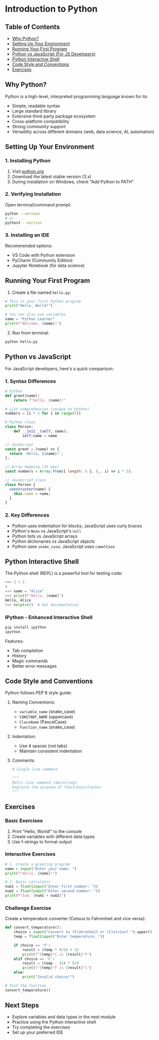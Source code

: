 # Introduction to Python

## Table of Contents

- [Why Python?](#why-python)
- [Setting Up Your Environment](#setting-up-your-environment)
- [Running Your First Program](#running-your-first-program)
- [Python vs JavaScript (For JS Developers)](#python-vs-javascript)
- [Python Interactive Shell](#python-interactive-shell)
- [Code Style and Conventions](#code-style-and-conventions)
- [Exercises](#exercises)

## Why Python?

Python is a high-level, interpreted programming language known for its:

- Simple, readable syntax
- Large standard library
- Extensive third-party package ecosystem
- Cross-platform compatibility
- Strong community support
- Versatility across different domains (web, data science, AI, automation)

## Setting Up Your Environment

### 1. Installing Python

1. Visit [python.org](https://python.org)
2. Download the latest stable version (3.x)
3. During installation on Windows, check "Add Python to PATH"

### 2. Verifying Installation

Open terminal/command prompt:

```bash
python --version
# or
python3 --version
```

### 3. Installing an IDE

Recommended options:

- VS Code with Python extension
- PyCharm (Community Edition)
- Jupyter Notebook (for data science)

## Running Your First Program

1. Create a file named `hello.py`:

```python
# This is your first Python program
print("Hello, World!")

# You can also use variables
name = "Python Learner"
print(f"Welcome, {name}!")
```

2. Run from terminal:

```bash
python hello.py
```

## Python vs JavaScript

For JavaScript developers, here's a quick comparison:

### 1. Syntax Differences

```python
# Python
def greet(name):
    return f"Hello, {name}!"

# List comprehension (unique to Python)
numbers = [i * 2 for i in range(5)]

# Python class
class Person:
    def __init__(self, name):
        self.name = name
```

```javascript
// JavaScript
const greet = (name) => {
  return `Hello, ${name}!`;
};

// Array mapping (JS way)
const numbers = Array.from({ length: 5 }, (_, i) => i * 2);

// JavaScript class
class Person {
  constructor(name) {
    this.name = name;
  }
}
```

### 2. Key Differences

- Python uses indentation for blocks; JavaScript uses curly braces
- Python's `None` vs JavaScript's `null`
- Python lists vs JavaScript arrays
- Python dictionaries vs JavaScript objects
- Python uses `snake_case`; JavaScript uses `camelCase`

## Python Interactive Shell

The Python shell (REPL) is a powerful tool for testing code:

```python
>>> 2 + 2
4
>>> name = "Alice"
>>> print(f"Hello, {name}")
Hello, Alice
>>> help(str)  # Get documentation
```

### IPython - Enhanced Interactive Shell

```bash
pip install ipython
ipython
```

Features:

- Tab completion
- History
- Magic commands
- Better error messages

## Code Style and Conventions

Python follows PEP 8 style guide:

1. Naming Conventions:

   - `variable_name` (snake_case)
   - `CONSTANT_NAME` (uppercase)
   - `ClassName` (PascalCase)
   - `function_name` (snake_case)

2. Indentation:

   - Use 4 spaces (not tabs)
   - Maintain consistent indentation

3. Comments:

   ```python
   # Single line comment

   """
   Multi-line comment (docstring)
   Explains the purpose of functions/classes
   """
   ```

## Exercises

### Basic Exercises

1. Print "Hello, World!" to the console
2. Create variables with different data types
3. Use f-strings to format output

### Interactive Exercises

```python
# 1. Create a greeting program
name = input("Enter your name: ")
print(f"Hello, {name}!")

# 2. Basic calculator
num1 = float(input("Enter first number: "))
num2 = float(input("Enter second number: "))
print(f"Sum: {num1 + num2}")
```

### Challenge Exercise

Create a temperature converter (Celsius to Fahrenheit and vice versa):

```python
def convert_temperature():
    choice = input("Convert to (F)ahrenheit or (C)elsius? ").upper()
    temp = float(input("Enter temperature: "))

    if choice == 'F':
        result = (temp * 9/5) + 32
        print(f"{temp}°C is {result}°F")
    elif choice == 'C':
        result = (temp - 32) * 5/9
        print(f"{temp}°F is {result}°C")
    else:
        print("Invalid choice!")

# Test the function
convert_temperature()
```

## Next Steps

- Explore variables and data types in the next module
- Practice using the Python interactive shell
- Try completing the exercises
- Set up your preferred IDE
